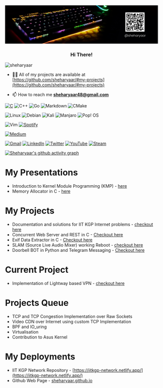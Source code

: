 <head>
  <link rel="stylesheet" href="https://cdn.jsdelivr.net/gh/devicons/devicon@v2.14.0/devicon.min.css">
</head>
<p align="center"> <img src="Black Minimal Motivation QR.png" alt="wall" /></p>
<h3 align="center">Hi There!</h3>

<p align="left"> <img src="https://komarev.com/ghpvc/?username=sheharyaar&label=Profile%20views&color=0e75b6&style=flat" alt="sheharyaar" /> </p>

- 👨‍💻 All of my projects are available at [https://github.com/sheharyaar/#my-projects](https://github.com/sheharyaar/#my-projects)

- 📫 How to reach me **sheharyaar48@gmail.com**

[![C](https://img.shields.io/badge/c-%2300599C.svg?style=for-the-badge&logo=c&logoColor=white)](https://github.com/sheharyaar/C-Programming-Cookbook/)
![C++](https://img.shields.io/badge/c++-%2300599C.svg?style=for-the-badge&logo=c%2B%2B&logoColor=white)
![Go](https://img.shields.io/badge/go-%2300ADD8.svg?style=for-the-badge&logo=go&logoColor=white)
![Markdown](https://img.shields.io/badge/markdown-%23000000.svg?style=for-the-badge&logo=markdown&logoColor=white)
![CMake](https://img.shields.io/badge/CMake-%23008FBA.svg?style=for-the-badge&logo=cmake&logoColor=white)

![Linux](https://img.shields.io/badge/Linux-FCC624?style=for-the-badge&logo=linux&logoColor=black)
![Debian](https://img.shields.io/badge/Debian-D70A53?style=for-the-badge&logo=debian&logoColor=white)
![Kali](https://img.shields.io/badge/Kali-268BEE?style=for-the-badge&logo=kalilinux&logoColor=white)
![Manjaro](https://img.shields.io/badge/Manjaro-35BF5C?style=for-the-badge&logo=Manjaro&logoColor=white)
![Pop! OS](https://img.shields.io/badge/Pop!_OS-48B9C7?style=for-the-badge&logo=Pop!_OS&logoColor=white)

![Vim](https://img.shields.io/badge/VIM-%2311AB00.svg?style=for-the-badge&logo=vim&logoColor=white)
[![Spotify](https://img.shields.io/badge/Spotify-1ED760?style=for-the-badge&logo=spotify&logoColor=white)](https://open.spotify.com/user/8qjo103jdug4dxduuxgxf7k56?si=a7ccc1e9176f4a31)

[![Medium](https://img.shields.io/badge/Medium-12100E?style=for-the-badge&logo=medium&logoColor=white)](https://sheharyaar.medium.com/)

[![Gmail](https://img.shields.io/badge/Gmail-D14836?style=for-the-badge&logo=gmail&logoColor=white)](mailto:sheharyaar48@gmail.com)
[![LinkedIn](https://img.shields.io/badge/linkedin-%230077B5.svg?style=for-the-badge&logo=linkedin&logoColor=white)](https://www.linkedin.com/in/sheharyaar/)
[![Twitter](https://img.shields.io/badge/sheharyaar-%231DA1F2.svg?style=for-the-badge&logo=Twitter&logoColor=white)](https://twitter.com/sheharyaar_)
[![YouTube](https://img.shields.io/badge/lagn0s%20gaming-%23FF0000.svg?style=for-the-badge&logo=YouTube&logoColor=white)](https://www.youtube.com/channel/UCThLNTE_zdGUZg7ajouIk-g)
[![Steam](https://img.shields.io/badge/steam-%23000000.svg?style=for-the-badge&logo=steam&logoColor=white)](https://steamcommunity.com/id/lagnos_andras)



[![Sheharyaar's github activity graph](https://activity-graph.herokuapp.com/graph?username=sheharyaar&theme=rogue)](https://github.com/sheharyaar#my-presentations)

# My Presentations
- Introduction to Kernel Module Programming (KMP) - [here](./KMP.pdf)
- Memory Allocator in C - [here](./Memory%20Allocators.pdf)

# My Projects

- Documentation and solutions for IIT KGP Internet problems - [checkout here](https://github.com/sheharyaar/iit-kgp-network)
- Concurrent Web Server and REST in C - [Checkout here](https://github.com/sheharyaar/web-server-in-c)
- Exif Data Extractor in C - [Checkout here](https://github.com/sheharyaar/exif-data-extractor)
- SLAM (Source Live Audio Mixer) working Reboot - [checkout here](https://github.com/sheharyaar/SLAM-Reboot/)
- Doorbell BOT in Python and Telegram Messaging - [Checkout here](https://github.com/sheharyaar/DoorBOT-Telegram)

# Current Project

- Implementation of Lightway based VPN - [checkout here](https://github.com/sheharyaar/lagnos-vpn)

# Projects Queue

- TCP and TCP Congestion Implementation over Raw Sockets
- Video CDN over Internet using custom TCP Implementation
- BPF and IO_uring 
- Virtualisation
- Contribution to Asus Kernel

# My Deployments

- IIT KGP Network Repository - [https://iitkgp-network.netlify.app/](https://iitkgp-network.netlify.app/)
- Github Web Page - [sheharyaar.github.io](https://sheharyaar.github.io/)

